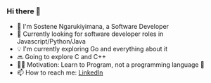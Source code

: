 ### Hi there  👋


- 📜 I'm Sostene Ngarukiyimana, a Software Developer
- 🌱 Currently looking for software developer roles in  Javascript/Python/Java
- 💡 I'm currently exploring Go and everything about it
- 🔜 Going to explore C and C++
- ✍🏻 Motivation: Learn to Program, not a programming language 🎯
- 📫 How to reach me: [LinkedIn](https://www.linkedin.com/in/sostene-ngarukiyimana/)



